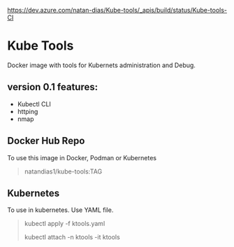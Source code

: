 https://dev.azure.com/natan-dias/Kube-tools/_apis/build/status/Kube-tools-CI

# Kube Tools

Docker image with tools for Kubernets administration and Debug.

## version 0.1 features:

+ Kubectl CLI
+ httping
+ nmap

## Docker Hub Repo

To use this image in Docker, Podman or Kubernetes

> natandias1/kube-tools:TAG

## Kubernetes

To use in kubernetes. Use YAML file.

> kubectl apply -f ktools.yaml
>
> kubectl attach -n ktools -it ktools
